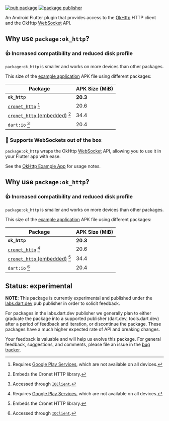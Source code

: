 [![pub package](https://img.shields.io/pub/v/ok_http.svg)](https://pub.dev/packages/ok_http)
[![package publisher](https://img.shields.io/pub/publisher/ok_http.svg)](https://pub.dev/packages/ok_http/publisher)

An Android Flutter plugin that provides access to the
[OkHttp][] HTTP client and the OkHttp [WebSocket][] API.

## Why use `package:ok_http`?

### 👍 Increased compatibility and reduced disk profile

`package:ok_http` is smaller and works on more devices than other packages.

This size of the [example application][] APK file using different packages:

| Package                                                                                   | APK Size (MiB) |
| ----------------------------------------------------------------------------------------- | -------------- |
| **`ok_http`**                                                                             | **20.3**       |
| [`cronet_http`](https://pub.dev/packages/cronet_http) [^1]                                | 20.6           |
| [`cronet_http` (embedded)](https://pub.dev/packages/cronet_http#use-embedded-cronet) [^2] | 34.4           |
| `dart:io` [^3]                                                                            | 20.4           |

[^1]: Requires [Google Play Services][], which are not available on all devices.
[^2]: Embeds the Cronet HTTP library.
[^3]: Accessed through [`IOClient`](https://pub.dev/documentation/http/latest/io_client/IOClient-class.html).

### 🔌 Supports WebSockets out of the box

`package:ok_http` wraps the OkHttp [WebSocket][] API, allowing you to use it in your Flutter app with ease.

See the [OkHttp Example App][] for usage notes.

## Why use `package:ok_http`?

### 👍 Increased compatibility and reduced disk profile

`package:ok_http` is smaller and works on more devices than other packages.

This size of the [example application][] APK file using different packages:

| Package | APK Size (MiB) |
|-|-|
| **`ok_http`** | **20.3**  |
| [`cronet_http`](https://pub.dev/packages/cronet_http) [^1] | 20.6 |
| [`cronet_http` (embedded)](https://pub.dev/packages/cronet_http#use-embedded-cronet) [^2] | 34.4 |
| `dart:io` [^3] | 20.4 |

[^1]: Requires [Google Play Services][], which are not available on all devices.
[^2]: Embeds the Cronet HTTP library.
[^3]: Accessed through [`IOClient`](https://pub.dev/documentation/http/latest/io_client/IOClient-class.html).

## Status: experimental

**NOTE**: This package is currently experimental and published under the
[labs.dart.dev](https://dart.dev/dart-team-packages) pub publisher in order to
solicit feedback.

For packages in the labs.dart.dev publisher we generally plan to either graduate
the package into a supported publisher (dart.dev, tools.dart.dev) after a period
of feedback and iteration, or discontinue the package. These packages have a
much higher expected rate of API and breaking changes.

Your feedback is valuable and will help us evolve this package. For general
feedback, suggestions, and comments, please file an issue in the
[bug tracker](https://github.com/dart-lang/http/issues).

[example application]: https://github.com/dart-lang/http/tree/master/pkgs/flutter_http_example
[OkHttp]: https://square.github.io/okhttp/
[Google Play Services]: https://developers.google.com/android/guides/overview
[WebSocket]: https://square.github.io/okhttp/5.x/okhttp/okhttp3/-web-socket/index.html
[OkHttp Example App]: https://github.com/dart-lang/http/tree/master/pkgs/ok_http/example/


